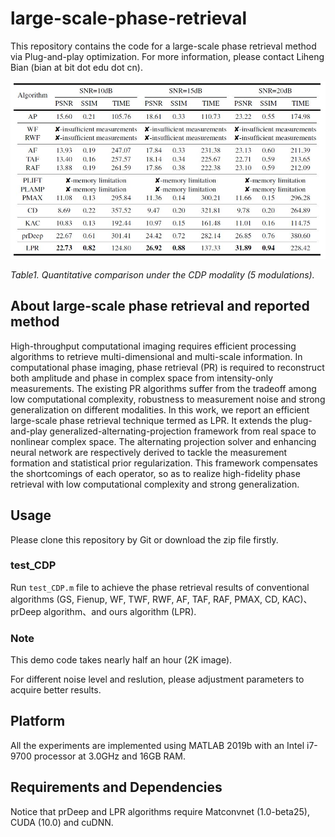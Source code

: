# large-scale-phase-retrieval
This repository contains the code for a large-scale phase retrieval method via Plug-and-play optimization. For more information, please contact Liheng Bian (bian at bit dot edu dot cn).

![image](https://github.com/bianlab/large-scale-phase-retrieval/blob/main/results/Quantitative_results.JPG)

*Table1. Quantitative comparison under the CDP modality (5 modulations).*

## About large-scale phase retrieval and reported method
High-throughput computational imaging requires efficient processing algorithms to retrieve multi-dimensional and multi-scale information. In computational phase imaging, phase retrieval (PR) is required to reconstruct both amplitude and phase in complex space from intensity-only measurements. The existing PR algorithms suffer from the tradeoff among
low computational complexity, robustness to measurement noise and strong generalization on different modalities. In this work, we report an efficient large-scale phase retrieval technique termed as LPR. It extends the plug-and-play generalized-alternating-projection framework
from real space to nonlinear complex space. The alternating projection solver and enhancing
neural network are respectively derived to tackle the measurement formation and statistical
prior regularization. This framework compensates the shortcomings of each operator, so as
to realize high-fidelity phase retrieval with low computational complexity and strong generalization.


## Usage

Please clone this repository by Git or download the zip file firstly. 

### test_CDP

Run `test_CDP.m` file to achieve the phase retrieval results of conventional algorithms (GS, Fienup, WF, TWF, RWF, AF, TAF, RAF, PMAX, CD, KAC)、prDeep algorithm、and ours algorithm (LPR).
 
### Note
This demo code takes nearly half an hour (2K image).

For different noise level and reslution, please adjustment parameters to acquire better results.


## Platform

All the experiments are implemented using MATLAB 2019b with an Intel i7-9700 processor at 3.0GHz and 16GB RAM. 


## Requirements and Dependencies

Notice that prDeep and LPR algorithms require Matconvnet (1.0-beta25), CUDA (10.0) and cuDNN.
